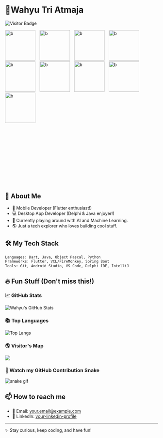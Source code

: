# 👾Wahyu Tri Atmaja

![Visitor Badge](https://komarev.com/ghpvc/?username=wahyuatmaja3&label=Hey%20Visitor!&color=green&style=flat)

<span style="text-align: left;">
  <img src="https://media1.tenor.com/m/bi-1TiUoAZgAAAAd/diam-hitam.gif" width="100px" height="100px" alt="b" style="display: inline-block; margin-right: 10px;">
  <img src="https://media1.tenor.com/m/VVIZNQLHBsAAAAAd/halah-nyocot.gif" width="100px" height="100px" alt="b" style="display: inline-block; margin-right: 10px;">
  <img src="https://vegas.nyc3.cdn.digitaloceanspaces.com/0062_y_an_webp-m/sticker-fan_14280524_m.webp" width="100px" height="100px" alt="b" style="display: inline-block; margin-right: 10px;">
  <img src="https://vegas.nyc3.cdn.digitaloceanspaces.com/0062_y_an_webp-m/sticker-fan_14280531_m.webp" width="100px" height="100px" alt="b" style="display: inline-block; margin-right: 10px;">  
  <img src="https://media.tenor.com/d3omTouvhfoAAAAj/rehan-rehan-wangsaff.gif" width="100px" height="100px" alt="b" style="display: inline-block; margin-right: 10px;">    
  <img src="https://media.tenor.com/W36feXYrHgYAAAA1/pembohonk-publik-pembohonk.webp" width="100px" height="100px" alt="b" style="display: inline-block; margin-right: 10px;">
  <img src="https://media.tenor.com/58zx4zsY1oYAAAAj/malas.gif" width="100px" height="100px" alt="b" style="display: inline-block; margin-right: 10px;">  
  <img src="https://vegas.nyc3.cdn.digitaloceanspaces.com/0062_y_an_webp-m/sticker-fan_14280529_m.webp" width="100px" height="100px" alt="b" style="display: inline-block; margin-right: 10px;">    
  <img src="https://media.tenor.com/6NmJ_aDfghwAAAAM/waduh-kumala.gif" width="100px" height="100px" alt="b" style="display: inline-block; margin-right: 10px;">  
</span>

<div style="
  width: 100%;
  height: 200px;
  background-image: url('https://i.gifer.com/5ZLO.gif');
  background-repeat: repeat-x;
  background-size: auto 100%;
">
</div>

## 🚀 About Me
- 📱 Mobile Developer (Flutter enthusiast!)
- 💻 Desktop App Developer (Delphi & Java enjoyer!)
- 🧠 Currently playing around with AI and Machine Learning.
- 🌎 Just a tech explorer who loves building cool stuff.

## 🛠️ My Tech Stack
```bash
Languages: Dart, Java, Object Pascal, Python
Frameworks: Flutter, VCL/FireMonkey, Spring Boot
Tools: Git, Android Studio, VS Code, Delphi IDE, IntelliJ
```

## 🔥 Fun Stuff (Don't miss this!)
### 📈 GitHub Stats
![Wahyu's GitHub Stats](https://github-readme-stats.vercel.app/api?username=wahyuatmaja3&show_icons=true&theme=radical)

### 📚 Top Languages
![Top Langs](https://github-readme-stats.vercel.app/api/top-langs/?username=wahyuatmaja3&layout=compact&theme=radical)

### 🌎 Visitor's Map
[![](https://visitcount.itsvg.in/api?id=wahyuatmaja3&label=Profile%20Views&color=12&icon=5&pretty=true)](https://visitcount.itsvg.in)

### 🐍 Watch my GitHub Contribution Snake
![snake gif](https://github.com/wahyuatmaja3/wahyuatmaja3/raw/output/github-contribution-grid-snake.svg)


## 📫 How to reach me
- 📧 Email: your.email@example.com
- 💼 LinkedIn: [your-linkedin-profile](https://linkedin.com/in/your-linkedin-profile)

---
✨ Stay curious, keep coding, and have fun!
